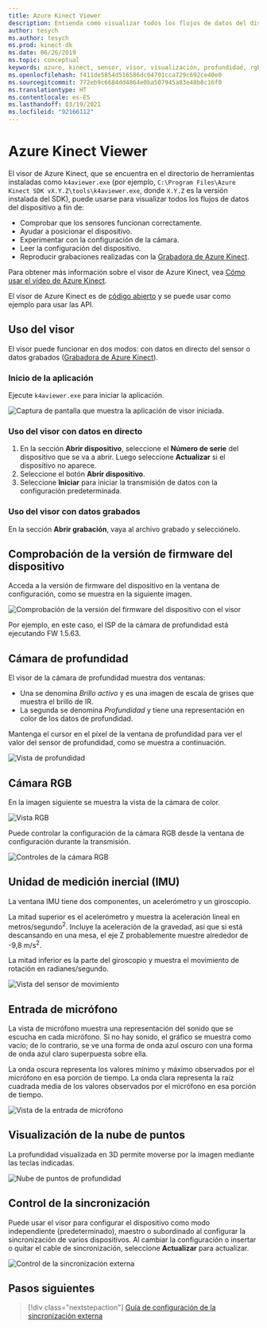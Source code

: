 ```yaml
---
title: Azure Kinect Viewer
description: Entienda cómo visualizar todos los flujos de datos del dispositivo mediante el visor de Azure Kinect.
author: tesych
ms.author: tesych
ms.prod: kinect-dk
ms.date: 06/26/2019
ms.topic: conceptual
keywords: azure, kinect, sensor, visor, visualización, profundidad, rgb, color, imu, audio, micrófono, nube de puntos
ms.openlocfilehash: f411de5854d516586dc64701cca729c692ce40e0
ms.sourcegitcommit: 772eb9c6684dd4864e0ba507945a83e48b8c16f0
ms.translationtype: HT
ms.contentlocale: es-ES
ms.lasthandoff: 03/19/2021
ms.locfileid: "92166112"
---
```

# <a name="azure-kinect-viewer"></a>Azure Kinect Viewer

El visor de Azure Kinect, que se encuentra en el directorio de herramientas instaladas como `k4aviewer.exe` (por ejemplo, `C:\Program Files\Azure Kinect SDK vX.Y.Z\tools\k4aviewer.exe`, donde `X.Y.Z` es la versión instalada del SDK), puede usarse para visualizar todos los flujos de datos del dispositivo a fin de:

* Comprobar que los sensores funcionan correctamente.
* Ayudar a posicionar el dispositivo.
* Experimentar con la configuración de la cámara.
* Leer la configuración del dispositivo.
* Reproducir grabaciones realizadas con la [Grabadora de Azure Kinect](azure-kinect-recorder.md).

Para obtener más información sobre el visor de Azure Kinect, vea [Cómo usar el vídeo de Azure Kinect](https://www.microsoft.com/videoplayer/embed/RE3hNwG).

El visor de Azure Kinect es de [código abierto](https://github.com/microsoft/Azure-Kinect-Sensor-SDK/tree/develop/tools/k4aviewer) y se puede usar como ejemplo para usar las API.

## <a name="use-viewer"></a>Uso del visor

El visor puede funcionar en dos modos: con datos en directo del sensor o datos grabados ([Grabadora de Azure Kinect](azure-kinect-recorder.md)).

### <a name="start-application"></a>Inicio de la aplicación

Ejecute `k4aviewer.exe` para iniciar la aplicación.

![Captura de pantalla que muestra la aplicación de visor iniciada.](./media/how-to-guides/open-viewer.png)

### <a name="use-the-viewer-with-live-data"></a>Uso del visor con datos en directo

1. En la sección **Abrir dispositivo**, seleccione el **Número de serie** del dispositivo que se va a abrir. Luego seleccione **Actualizar** si el dispositivo no aparece.
2. Seleccione el botón **Abrir dispositivo**.
3. Seleccione **Iniciar** para iniciar la transmisión de datos con la configuración predeterminada.

### <a name="use-the-viewer-with-recorded-data"></a>Uso del visor con datos grabados

En la sección **Abrir grabación**, vaya al archivo grabado y selecciónelo.

## <a name="check-device-firmware-version"></a>Comprobación de la versión de firmware del dispositivo

Acceda a la versión de firmware del dispositivo en la ventana de configuración, como se muestra en la siguiente imagen.

![Comprobación de la versión del firmware del dispositivo con el visor](./media/how-to-guides/check-firmware-update.png)

Por ejemplo, en este caso, el ISP de la cámara de profundidad está ejecutando FW 1.5.63.

## <a name="depth-camera"></a>Cámara de profundidad

El visor de la cámara de profundidad muestra dos ventanas:

* Una se denomina *Brillo activo* y es una imagen de escala de grises que muestra el brillo de IR.
* La segunda se denomina *Profundidad* y tiene una representación en color de los datos de profundidad.

Mantenga el cursor en el píxel de la ventana de profundidad para ver el valor del sensor de profundidad, como se muestra a continuación.

![Vista de profundidad](./media/how-to-guides/depth-camera.png)

## <a name="rgb-camera"></a>Cámara RGB

En la imagen siguiente se muestra la vista de la cámara de color.

![Vista RGB](./media/how-to-guides/viewer-rgb-camera.png)

Puede controlar la configuración de la cámara RGB desde la ventana de configuración durante la transmisión.

![Controles de la cámara RGB](./media/how-to-guides/rgb-camera-settings.png)

## <a name="inertial-measurement-unit-imu"></a>Unidad de medición inercial (IMU)

La ventana IMU tiene dos componentes, un acelerómetro y un giroscopio.

La mitad superior es el acelerómetro y muestra la aceleración lineal en metros/segundo<sup>2</sup>.  Incluye la aceleración de la gravedad, así que si está descansando en una mesa, el eje Z probablemente muestre alrededor de -9,8 m/s<sup>2</sup>.

La mitad inferior es la parte del giroscopio y muestra el movimiento de rotación en radianes/segundo.

![Vista del sensor de movimiento](./media/how-to-guides/viewer-mu-settings.png)

## <a name="microphone-input"></a>Entrada de micrófono

La vista de micrófono muestra una representación del sonido que se escucha en cada micrófono. Si no hay sonido, el gráfico se muestra como vacío; de lo contrario, se ve una forma de onda azul oscuro con una forma de onda azul claro superpuesta sobre ella.

La onda oscura representa los valores mínimo y máximo observados por el micrófono en esa porción de tiempo. La onda clara representa la raíz cuadrada media de los valores observados por el micrófono en esa porción de tiempo.

![Vista de la entrada de micrófono](./media/how-to-guides/microphone-data.png)

## <a name="point-cloud-visualization"></a>Visualización de la nube de puntos

La profundidad visualizada en 3D permite moverse por la imagen mediante las teclas indicadas.

![Nube de puntos de profundidad](./media/how-to-guides/depth-point-cloud.png)

## <a name="synchronization-control"></a>Control de la sincronización

Puede usar el visor para configurar el dispositivo como modo independiente (predeterminado), maestro o subordinado al configurar la sincronización de varios dispositivos.
Al cambiar la configuración o insertar o quitar el cable de sincronización, seleccione **Actualizar** para actualizar.

![Control de la sincronización externa](./media/how-to-guides/sync-control.png)

## <a name="next-steps"></a>Pasos siguientes

> [!div class="nextstepaction"]
>[Guía de configuración de la sincronización externa](https://support.microsoft.com/help/4494429/sync-multiple-azure-kinect-dk-devices)
